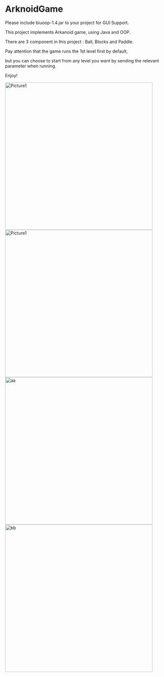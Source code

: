 # ArknoidGame
Please include biuoop-1.4.jar to your project for GUI Support.

This project implements Arkanoid game, using Java and OOP.

There are 3 component in this project : Ball, Blocks and Paddle.

Pay attention that the game runs the 1st level first by default,

but you can choose to start from any level you want by 
sending the relevant parameter when running.

Enjoy!


<img width="480" alt="Picture1" src="https://user-images.githubusercontent.com/80414213/116703244-bb90fe00-a9d2-11eb-9e33-95cef77c54fc.png">
<img width="480" alt="Picture1" src="https://user-images.githubusercontent.com/80414213/116708529-77086100-a9d8-11eb-863d-aa1d3ae21505.png">
<img width="480" alt="aa" src="https://user-images.githubusercontent.com/80414213/116719831-31519580-a9e4-11eb-8417-78e4826f6b79.png">

<img width="480" alt="bb" src="https://user-images.githubusercontent.com/80414213/116720120-842b4d00-a9e4-11eb-873d-f5161779923e.png">
